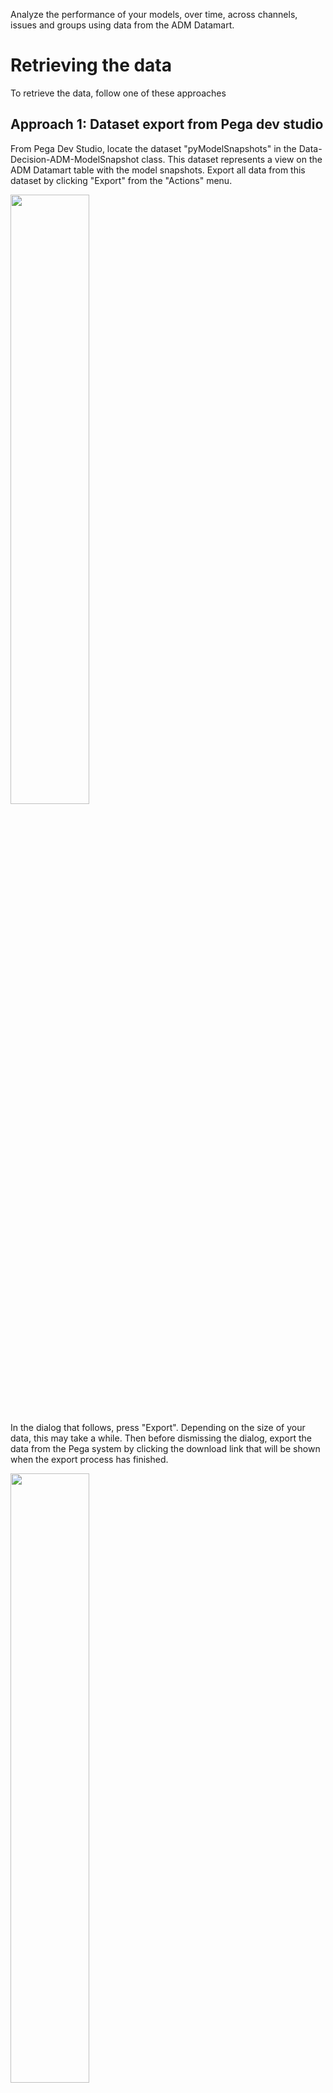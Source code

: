 Analyze the performance of your models, over time, across channels, issues and groups using data from the ADM Datamart.

# Retrieving the data

To retrieve the data, follow one of these approaches

## Approach 1: Dataset export from Pega dev studio

From Pega Dev Studio, locate the dataset "pyModelSnapshots" in the Data-Decision-ADM-ModelSnapshot class. This dataset represents a view on the ADM Datamart table with the model snapshots. Export all data from this dataset by clicking "Export" from the "Actions" menu.

<img src="/pegasystems/cdh-datascientist-tools/blob/master/images/pega_export_adm_models.png" width="50%">

In the dialog that follows, press "Export". Depending on the size of your data, this may take a while. Then before dismissing the dialog, export the data from the Pega system by clicking the download link that will be shown when the export process has finished.

<img src="/pegasystems/cdh-datascientist-tools/blob/master/images/pega_export_dialog.png" width="50%">

The data will be stored in the download location of your browser in the standard Pega dataset export format: zipped, multi-line JSON. You can unzip and load this manually, but we have some utilities in `cdhtools` that make this easier for you.

Repeat the steps for the predictor data, which is stored in a separate table. You typically want both tables, although this is not mandatory. Many of the standard plot functions will require both to be present.

|Data|Class|Dataset|Table|
|---|---|---|---|
|Model Snapshots|Data-Decision-ADM-ModelSnapshot|pyModelSnapshots|PR_DATA_DM_ADMMART_MDL_FACT|
|Predictor Snapshots|Data-Decision-ADM-PredictorBinningSnapshot|pyADMPredictorSnapshots|PR_DATA_DM_ADMMART_PRED|

See (https://docs.pega.com/decision-management-reference-materials/database-tables-monitoring-models) for more information.

### R

In the `cdhtools` library, use the [ADMDatamart](https://pegasystems.github.io/cdh-datascientist-tools/reference/ADMDatamart.html) function to load the ADM Datamart data. This function reads data, drops Pega-internal fields, standardizes the field names and performs other cleanup activities. In addition to dataset exports it can also read CSV, parquet and many other formats.

There also is a generic method to read any dataset (and which will not perform any of these cleanup activities): [readDSExport](https://pegasystems.github.io/cdh-datascientist-tools/reference/readDSExport.html).

In both functions you can omit the timestamp of the Pega file and it will always take the latest version of the file in the specified location. This is very convenient when you do multiple exports from Pega, so it always takes the latest export.

```r
dm <- ADMDatamart(folder = "~/Downloads")
```

### Python

For Python use the files from the GitHub repository directly. There is a utility function `readDSExport` in `cdh_utils.py` in the python folder.

```python
from ADMDatamart import ADMDatamart
dm = ADMDatamart("/data")
```

## Approach 2: Manual table export from database

The table with the model snapshots is `PR_DATA_DM_DATAMART_MDL_FACT`. You can export this using your favourite database tool. Optionally leave out Pega internal fields (starting with pz/px) and the (large) raw model data field (pymodeldata). 

<img src="/pegasystems/cdh-datascientist-tools/blob/master/images/pega_db_models.png" width="50%">

When exporting as a CSV be careful:
* Include a header with the names
* Make sure the column separator does not interfere with characters in the fields - a comma is not safe, the pipe character | is often a better choice
* If possible use double quotes around symbolic values

Then read the resulting file into R or Python and go from there. Date/time fields (only pySnapshotTime) really matters often needs attention when reading the CSV. The R ADMDatamart function has options for preprocessing in which this can be specified.

### R

```r
dm <- ADMDatamart("models.csv", "preds.csv", folder="adm")
```

### Python

(TODO)

# Example analysis

## R

Now the data is retrieved, it is easy to create plots. The library provides several plots (see plot* functions in the [help](https://pegasystems.github.io/cdh-datascientist-tools/reference/index.html)), although it is easy enough to construct your own (see source of [plots.R](https://github.com/pegasystems/cdh-datascientist-tools/blob/master/r/R/plots.R) for inspiration).

```r
library(cdhtools)
library(data.table)
library(ggplot2)
library(colorspace)

plotPerformanceSuccessRateBubbleChart(dm, facets = c("Channel","Issue")) +
   scale_color_discrete_divergingx()
```
<img src="/pegasystems/cdh-datascientist-tools/blob/master/images/datamartplot1.png" width="50%">
